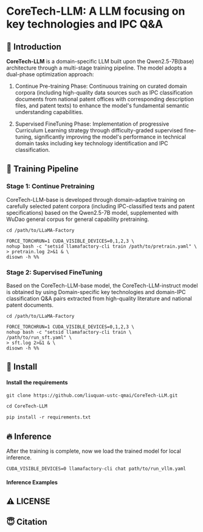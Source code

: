 
# CoreTech-LLM: A LLM focusing on key technologies and IPC Q&A

## 📖 Introduction
 <!-- CoreTech-LLM是基于Qwen2-7B架构，通过多阶段训练流程构建的领域专用大模型。
本模型采用两阶段优化方案：
​阶段1:​增量预训练阶段​​：在精选的领域语料（涵盖国家专利局IPC及其对应描述文件、专利文本等高质量数据源）上持续训练，增强模型的基础语义理解能力；
​​阶段2:​课程学习微调阶段​​：采用渐进式课程学习（Curriculum Learning）策略，通过难度分级的监督微调，显著提升模型在技术领域的关键技术识别和IPC分类任务中的表现。 -->
**CoreTech-LLM**​ is a domain-specific LLM built upon the Qwen2.5-7B(base) architecture through a multi-stage training pipeline. The model adopts a dual-phase optimization approach:

1. Continue Pre-training Phase​​: Continuous training on curated domain corpora (including high-quality data sources such as IPC classification documents from national patent offices with corresponding description files, and patent texts) to enhance the model's fundamental semantic understanding capabilities.

2. Supervised FineTuning Phase​​: Implementation of progressive Curriculum Learning strategy through difficulty-graded supervised fine-tuning, significantly improving the model's performance in technical domain tasks including key technology identification and IPC classification.



<!-- - Hugging Face Demo: doing

We provide a simple Gradio-based interactive web interface. After the service is started, it can be accessed through a browser, enter a question, and the model will return an answer. The command is as follows:
```shell
python gradio_demo.py --base_model path_to_llama_hf_dir --lora_model path_to_lora_dir
```

Parameter Description:

- `--base_model {base_model}`: directory to store LLaMA model weights and configuration files in HF format, or use the HF Model Hub model call name
- `--lora_model {lora_model}`: The directory where the LoRA file is located, and the name of the HF Model Hub model can also be used. If the lora weights have been merged into the pre-trained model, delete the --lora_model parameter
- `--tokenizer_path {tokenizer_path}`: Store the directory corresponding to the tokenizer. If this parameter is not provided, its default value is the same as --lora_model; if the --lora_model parameter is not provided, its default value is the same as --base_model
- `--use_cpu`: use only CPU for inference
- `--gpus {gpu_ids}`: Specifies the number of GPU devices used, the default is 0. If using multiple GPUs, separate them with commas, such as 0,1,2 -->




## 🚀 Training Pipeline

### Stage 1: Continue Pretraining
<!-- 基于qwen2.5-7b模型，在精选专利语料（含IPC分类文本、专利说明书等）上进行领域适应训练并使用WuDao通用语料进行通用能力预训练得到CoreTech-LLM-base模型。 -->
CoreTech-LLM-base is developed through domain-adaptive training on carefully selected patent corpora (including IPC-classified texts and patent specifications) based on the Qwen2.5-7B model, supplemented with WuDao general corpus for general capability pretraining.


```shell
cd /path/to/LLaMA-Factory

FORCE_TORCHRUN=1 CUDA_VISIBLE_DEVICES=0,1,2,3 \
nohup bash -c "setsid llamafactory-cli train /path/to/pretrain.yaml" \
> pretrain.log 2>&1 & \
disown -h %%
```


### Stage 2: Supervised FineTuning
<!-- 从高质量文献中以及国家专利文件中提取的领域-关键技术、领域-IPC分类问答对 -->
Based on the CoreTech-LLM-base model, the CoreTech-LLM-instruct model is obtained by using Domain-specific key technologies and domain-IPC classification Q&A pairs extracted from high-quality literature and national patent documents.

```shell
cd /path/to/LLaMA-Factory

FORCE_TORCHRUN=1 CUDA_VISIBLE_DEVICES=0,1,2,3 \
nohup bash -c "setsid llamafactory-cli train \
/path/to/run_sft.yaml" \
> sft.log 2>&1 & \
disown -h %%
```



## 💾 Install
#### Install the requirements

```markdown
git clone https://github.com/liuquan-ustc-qmai/CoreTech-LLM.git

cd CoreTech-LLM

pip install -r requirements.txt
```

<!-- ### Hardware Requirement (VRAM)


| Train Method  | Bits |   7B  |  13B  |  30B  |   70B  |  110B  |  8x7B |  8x22B |
|-------|------| ----- | ----- | ----- | ------ | ------ | ----- | ------ |
| Full   | AMP  | 120GB | 240GB | 600GB | 1200GB | 2000GB | 900GB | 2400GB |
| Full   | 16   |  60GB | 120GB | 300GB |  600GB |  900GB | 400GB | 1200GB |
| LoRA  | 16   |  16GB |  32GB |  64GB |  160GB |  240GB | 120GB |  320GB |
| QLoRA | 8    |  10GB |  20GB |  40GB |   80GB |  140GB |  60GB |  160GB |
| QLoRA | 4    |   6GB |  12GB |  24GB |   48GB |   72GB |  30GB |   96GB |
| QLoRA | 2    |   4GB |   8GB |  16GB |   24GB |   48GB |  18GB |   48GB | -->


## 🔥 Inference
After the training is complete, now we load the trained model for local inference.

```shell
CUDA_VISIBLE_DEVICES=0 llamafactory-cli chat path/to/run_vllm.yaml

```

<!-- Parameter Description:

- `--base_model {base_model}`: Directory to store LLaMA model weights and configuration files in HF format
- `--lora_model {lora_model}`: The directory where the LoRA file is decompressed, and the name of the HF Model Hub model can also be used. If you have incorporated LoRA weights into the pre-trained model, you can not provide this parameter
- `--tokenizer_path {tokenizer_path}`: Store the directory corresponding to the tokenizer. If this parameter is not provided, its default value is the same as --lora_model; if the --lora_model parameter is not provided, its default value is the same as --base_model
- `--with_prompt`: Whether to merge the input with the prompt template. Be sure to enable this option if loading an Alpaca model!
- `--interactive`: start interactively for multiple single rounds of question and answer
- `--data_file {file_name}`: Start in non-interactive mode, read the contents of file_name line by line for prediction
- `--predictions_file {file_name}`: In non-interactive mode, write the predicted results to file_name in json format
- `--use_cpu`: use only CPU for inference
- `--gpus {gpu_ids}`: Specifies the number of GPU devices used, the default is 0. If using multiple GPUs, separate them with commas, such as 0,1,2 -->


#### Inference Examples



## ⚠️ LICENSE

<!--The license agreement for the project code is [The Apache License 2.0](/LICENSE), the code is free for commercial use, and the model weights and data can only be used for research purposes. Please attach MedicalGPT's link and license agreement in the product description.-->

## 😇 Citation

<!-- If you used MedicalGPT in your research, please cite as follows:

```latex
@misc{MedicalGPT,
   title={MedicalGPT: Training Medical GPT Model},
   author={Ming Xu},
   year={2023},
   howpublished={\url{https://github.com/shibing624/MedicalGPT}},
}
```
-->

<!-- ## 💕 Acknowledgements

- [tloen/alpaca-lora](https://github.com/tloen/alpaca-lora/blob/main/finetune.py)
- [ymcui/Chinese-LLaMA-Alpaca](https://github.com/ymcui/Chinese-LLaMA-Alpaca)

Thanks for their great work!
#### Related Projects
- [shibing624/ChatPilot](https://github.com/shibing624/ChatPilot): Provide a simple and easy-to-use web UI interface for LLM Agent (including RAG, online search, code interpreter). -->

